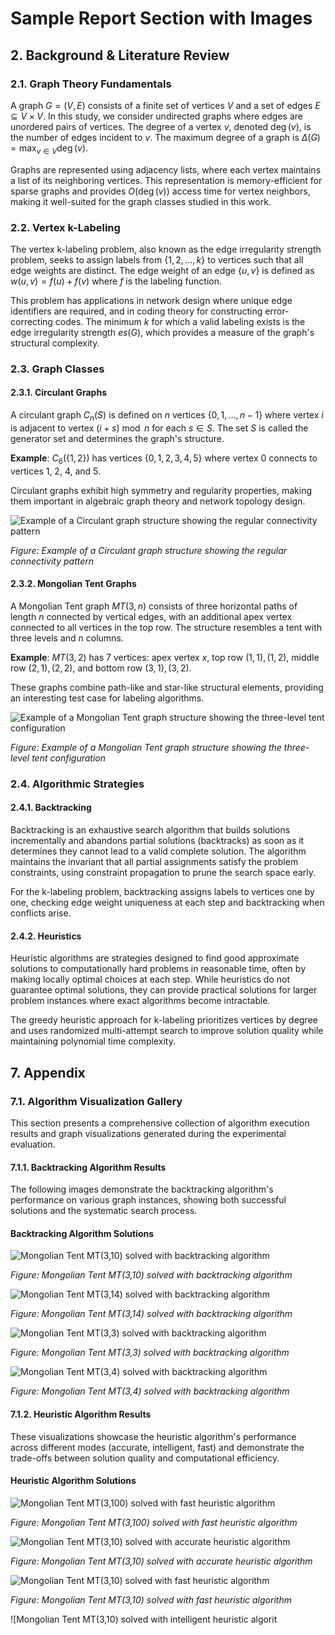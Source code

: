 # Sample Report Section with Images

## 2. Background & Literature Review

### 2.1. Graph Theory Fundamentals

A graph $G = (V, E)$ consists of a finite set of vertices $V$ and a set of edges $E \subseteq V \times V$. In this study, we consider undirected graphs where edges are unordered pairs of vertices. The degree of a vertex $v$, denoted $\deg(v)$, is the number of edges incident to $v$. The maximum degree of a graph is $\Delta(G) = \max_{v \in V} \deg(v)$.

Graphs are represented using adjacency lists, where each vertex maintains a list of its neighboring vertices. This representation is memory-efficient for sparse graphs and provides $O(\deg(v))$ access time for vertex neighbors, making it well-suited for the graph classes studied in this work.

### 2.2. Vertex k-Labeling

The vertex k-labeling problem, also known as the edge irregularity strength problem, seeks to assign labels from $\{1, 2, \ldots, k\}$ to vertices such that all edge weights are distinct. The edge weight of an edge $\{u, v\}$ is defined as $w(u, v) = f(u) + f(v)$ where $f$ is the labeling function.

This problem has applications in network design where unique edge identifiers are required, and in coding theory for constructing error-correcting codes. The minimum $k$ for which a valid labeling exists is the edge irregularity strength $es(G)$, which provides a measure of the graph's structural complexity.

### 2.3. Graph Classes

#### 2.3.1. Circulant Graphs

A circulant graph $C_n(S)$ is defined on $n$ vertices $\{0, 1, \ldots, n-1\}$ where vertex $i$ is adjacent to vertex $(i + s) \bmod n$ for each $s \in S$. The set $S$ is called the generator set and determines the graph's structure.

**Example**: $C_6(\{1, 2\})$ has vertices $\{0, 1, 2, 3, 4, 5\}$ where vertex 0 connects to vertices 1, 2, 4, and 5.

Circulant graphs exhibit high symmetry and regularity properties, making them important in algebraic graph theory and network topology design.

![Example of a Circulant graph structure showing the regular connectivity pattern](graphs\circulant_6_2.png)

*Figure: Example of a Circulant graph structure showing the regular connectivity pattern*

#### 2.3.2. Mongolian Tent Graphs

A Mongolian Tent graph $MT(3,n)$ consists of three horizontal paths of length $n$ connected by vertical edges, with an additional apex vertex connected to all vertices in the top row. The structure resembles a tent with three levels and $n$ columns.

**Example**: $MT(3,2)$ has 7 vertices: apex vertex $x$, top row $(1,1), (1,2)$, middle row $(2,1), (2,2)$, and bottom row $(3,1), (3,2)$.

These graphs combine path-like and star-like structural elements, providing an interesting test case for labeling algorithms.

![Example of a Mongolian Tent graph structure showing the three-level tent configuration](graphs\mt3_3.png)

*Figure: Example of a Mongolian Tent graph structure showing the three-level tent configuration*

### 2.4. Algorithmic Strategies

#### 2.4.1. Backtracking

Backtracking is an exhaustive search algorithm that builds solutions incrementally and abandons partial solutions (backtracks) as soon as it determines they cannot lead to a valid complete solution. The algorithm maintains the invariant that all partial assignments satisfy the problem constraints, using constraint propagation to prune the search space early.

For the k-labeling problem, backtracking assigns labels to vertices one by one, checking edge weight uniqueness at each step and backtracking when conflicts arise.

#### 2.4.2. Heuristics

Heuristic algorithms are strategies designed to find good approximate solutions to computationally hard problems in reasonable time, often by making locally optimal choices at each step. While heuristics do not guarantee optimal solutions, they can provide practical solutions for larger problem instances where exact algorithms become intractable.

The greedy heuristic approach for k-labeling prioritizes vertices by degree and uses randomized multi-attempt search to improve solution quality while maintaining polynomial time complexity.

## 7. Appendix

### 7.1. Algorithm Visualization Gallery

This section presents a comprehensive collection of algorithm execution results and graph visualizations generated during the experimental evaluation.

#### 7.1.1. Backtracking Algorithm Results

The following images demonstrate the backtracking algorithm's performance on various graph instances, showing both successful solutions and the systematic search process.

#### Backtracking Algorithm Solutions

![Mongolian Tent MT(3,10) solved with backtracking algorithm](graphs\mt3_10_backtracking.png)

*Figure: Mongolian Tent MT(3,10) solved with backtracking algorithm*

![Mongolian Tent MT(3,14) solved with backtracking algorithm](graphs\mt3_14_backtracking.png)

*Figure: Mongolian Tent MT(3,14) solved with backtracking algorithm*

![Mongolian Tent MT(3,3) solved with backtracking algorithm](graphs\mt3_3_backtracking.png)

*Figure: Mongolian Tent MT(3,3) solved with backtracking algorithm*

![Mongolian Tent MT(3,4) solved with backtracking algorithm](graphs\mt3_4_backtracking.png)

*Figure: Mongolian Tent MT(3,4) solved with backtracking algorithm*


#### 7.1.2. Heuristic Algorithm Results

These visualizations showcase the heuristic algorithm's performance across different modes (accurate, intelligent, fast) and demonstrate the trade-offs between solution quality and computational efficiency.

#### Heuristic Algorithm Solutions

![Mongolian Tent MT(3,100) solved with fast heuristic algorithm](graphs\mt3_100_heuristic_fast.png)

*Figure: Mongolian Tent MT(3,100) solved with fast heuristic algorithm*

![Mongolian Tent MT(3,10) solved with accurate heuristic algorithm](graphs\mt3_10_heuristic_accurate.png)

*Figure: Mongolian Tent MT(3,10) solved with accurate heuristic algorithm*

![Mongolian Tent MT(3,10) solved with fast heuristic algorithm](graphs\mt3_10_heuristic_fast.png)

*Figure: Mongolian Tent MT(3,10) solved with fast heuristic algorithm*

![Mongolian Tent MT(3,10) solved with intelligent heuristic algorit